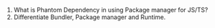 1. What is Phantom Dependency in using Package manager for JS/TS?
2. Differentiate Bundler, Package manager and Runtime.